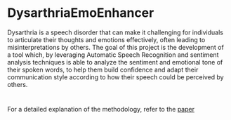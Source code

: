 # DysarthriaEmoEnhancer

Dysarthria is a speech disorder that can make it challenging for individuals to articulate their thoughts and emotions effectively, often leading to misinterpretations by others. The goal of this project is the development of a tool which, by leveraging Automatic Speech Recognition and sentiment analysis techniques is able to analyze the sentiment and emotional tone of their spoken words, to help them build confidence and adapt their communication style according to how their speech could be perceived by others. 

#

For a detailed explanation of the methodology, refer to the [paper](Enhancing_Emotional_Awareness_in_Individuals_with_Dysarthria.pdf)

